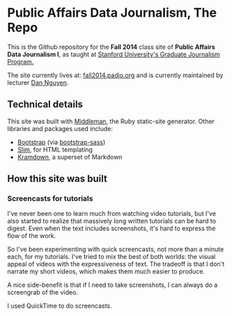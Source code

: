 # Public Affairs Data Journalism, The Repo

This is the Github repository for the __Fall 2014__ class site of __Public Affairs Data Journalism I__, as taught at [Stanford University's Graduate Journalism Program.](http://journalism.stanford.edu/)

The site currently lives at: [fall2014.padjo.org](//fall2014.padjo.org) and is currently maintained by lecturer [Dan Nguyen](//www.stanford.edu/~dun).


## Technical details

This site was built with [Middleman](http://middlemanapp.com/), the Ruby static-site generator. Other libraries and packages used include:
  
- [Bootstrap](//getbootstrap.com) (via [bootstrap-sass](https://github.com/twbs/bootstrap-sass))
- [Slim](http://slim-lang.com/), for HTML templating
- [Kramdown](http://kramdown.gettalong.org/), a superset of Markdown


## How this site was built


### Screencasts for tutorials

I've never been one to learn much from watching video tutorials, but I've also started to realize that massively long written tutorials can be hard to digest. Even when the text includes screenshots, it's hard to express the flow of the work.

So I've been experimenting with quick screencasts, not more than a minute each, for my tutorials. I've tried to mix the best of both worlds: the visual appeal of videos with the expressiveness of text. The tradeoff is that I don't narrate my short videos, which makes them much easier to produce.

A nice side-benefit is that if I need to take screenshots, I can always do a screengrab of the video.








I used QuickTime to do screencasts. 
